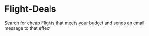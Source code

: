 # Flight-Deals
Search for cheap Flights that meets your budget and sends an email message to that effect
